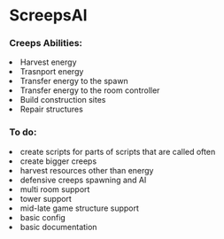 # ScreepsAI

<h3>Creeps Abilities:</h3>

<p>
  <un>
    <li>Harvest energy</li>
    <li>Trasnport energy</li>
    <li>Transfer energy to the spawn</li>
    <li>Transfer energy to the room controller</li>
    <li>Build construction sites</li>
    <li>Repair structures</li>
  </un>
</p>

<h3>To do:</h3>
<un>
  <li>create scripts for parts of scripts that are called often</li>
  <li>create bigger creeps</li>
  <li>harvest resources other than energy</li>
  <li>defensive creeps spawning and AI</li>
  <li>multi room support</li>
  <li>tower support</li>
  <li>mid-late game structure support</li>
  <li>basic config</li>
  <li>basic documentation</li>
</un>
